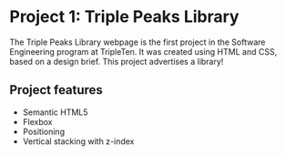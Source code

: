 # Project 1: Triple Peaks Library

The Triple Peaks Library webpage is the first project in the Software Engineering
program at TripleTen. It was created using HTML and CSS, based on a design brief. This project advertises a library!

## Project features

- Semantic HTML5
- Flexbox
- Positioning
- Vertical stacking with z-index
